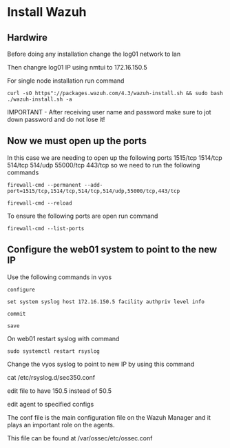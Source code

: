 # Install Wazuh
## Hardwire 

Before doing any installation change the log01 network to lan

Then changre log01 IP using nmtui to 172.16.150.5

For single node installation run command 
 
 `curl -sO https"://packages.wazuh.com/4.3/wazuh-install.sh && sudo bash ./wazuh-install.sh -a`

IMPORTANT - After receiving user name and password make sure to jot down password and do not lose it!

  ## Now we must open up the ports 
  
  In this case we are needing to open up  the following ports 
  1515/tcp
  1514/tcp
  514/tcp
  514/udp
  55000/tcp
  443/tcp
  so we need to run the following commands
  
  `firewall-cmd --permanent --add-port=1515/tcp,1514/tcp,514/tcp,514/udp,55000/tcp,443/tcp`
 
 `firewall-cmd --reload`
 
 To ensure the following ports are open run command
 
 `firewall-cmd --list-ports`
 
 ## Configure the web01 system to point to the new IP
 
 Use the following commands in vyos
 
 `configure`
 
 `set system syslog host 172.16.150.5 facility authpriv level info`
 
 `commit`
 
 `save`
 
 On web01 restart syslog with command
 
 `sudo systemctl restart rsyslog`
 
 Change the vyos syslog to point to new IP by using this command
 
 cat /etc/rsyslog.d/sec350.conf
 
 edit file to have 150.5 instead of 50.5
 
 edit agent to specified configs
 
The conf file is the main configuration file on the Wazuh Manager and it plays an important role on the agents.

This file can be found at /var/ossec/etc/ossec.conf
